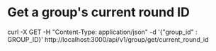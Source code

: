 # Get a group's current round ID

curl -X GET -H "Content-Type: application/json" -d '{"group_id" : GROUP_ID}' http://localhost:3000/api/v1/group/get/current_round_id
